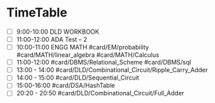 # TimeTable 
- [ ] 9:00-10:00 DLD WORKBOOK
- [ ] 11:00-12:00 ADA Test – 2
- [ ] 10:00-11:00 ENGG MATH #card/EM/probability #card/MATH/linear_algebra #card/MATH/Calculus 
- [ ] 11:00-12:00 #card/DBMS/Relational_Scheme #card/DBMS/sql 
- [ ] 13:00 - 14:00 #card/DLD/Combinational_Circuit/Ripple_Carry_Adder 
- [ ] 14:00 - 15:00 #card/DLD/Sequential_Circuit 
- [ ] 15:00-16:00 #card/DSA/HashTable 
- [ ] 20:20 - 20:50 #card/DLD/Combinational_Circuit/Full_Adder 